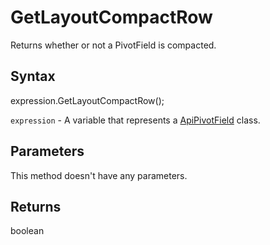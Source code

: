 # GetLayoutCompactRow

Returns whether or not a PivotField is compacted.

## Syntax

expression.GetLayoutCompactRow();

`expression` - A variable that represents a [ApiPivotField](../ApiPivotField.md) class.

## Parameters

This method doesn't have any parameters.

## Returns

boolean